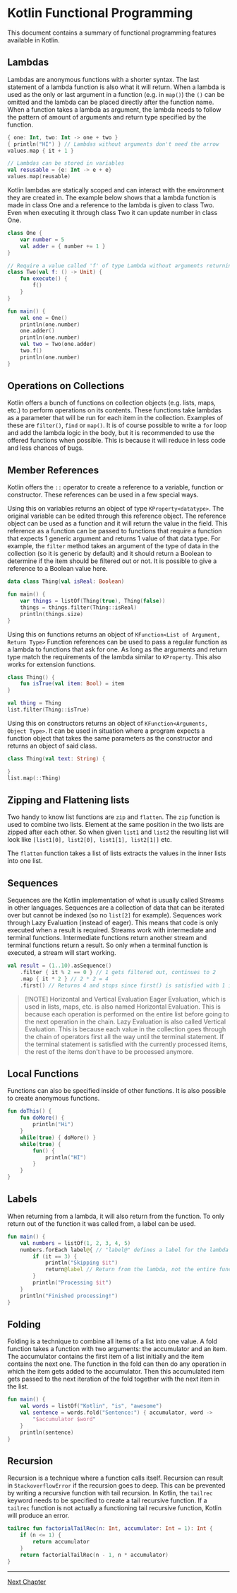 # Kotlin Functional Programming
This document contains a summary of functional programming features available in Kotlin.

## Lambdas
Lambdas are anonymous functions with a shorter syntax. The last statement of a lambda function is also what it will return.
When a lambda is used as the only or last argument in a function (e.g. in `map()`) the `()` can be omitted and the lambda can be placed directly after the function name. When a function takes a lambda as argument, the lambda needs to follow the pattern of amount of arguments and return type specified by the function.
```kotlin
{ one: Int, two: Int -> one + two }
{ println("HI") } // Lambdas without arguments don't need the arrow
values.map { it + 1 }

// Lambdas can be stored in variables
val resusable = {e: Int -> e + e}
values.map(reusable)
```

Kotlin lambdas are statically scoped and can interact with the environment they are created in. The example below shows that a lambda function is made in class One and a reference to the lambda is given to class Two. Even when executing it through class Two it can update number in class One.
```kotlin
class One {
    var number = 5
    val adder = { number += 1 }
}

// Require a value called 'f' of type Lambda without arguments returning a unit
class Two(val f: () -> Unit) {
    fun execute() {
	    f()
    }
}

fun main() {
    val one = One()
    println(one.number)
    one.adder()
    println(one.number)
    val two = Two(one.adder)
    two.f()
    println(one.number)
}
```

## Operations on Collections
Kotlin offers a bunch of functions on collection objects (e.g. lists, maps, etc.) to perform operations on its contents. These functions take lambdas as a parameter that will be run for each item in the collection. Examples of these are `filter()`, `find` or `map()`. 
It is of course possible to write a `for` loop and add the lambda logic in the body, but it is recommended to use the offered functions when possible. This is because it will reduce in less code and less chances of bugs.

## Member References
Kotlin offers the `::` operator to create a reference to a variable, function or constructor.
These references can be used in a few special ways.

Using this on variables returns an object of type `KProperty<datatype>`. The original variable can be edited through this reference object.
The reference object can be used as a function and it will return the value in the field. This reference as a function can be passed to functions that require a function that expects 1 generic argument and returns 1 value of that data type. 
For example, the `filter` method takes an argument of the type of data in the collection (so it is generic by default) and it should return a Boolean to determine if the item should be filtered out or not. It is possible to give a reference to a Boolean value here.

```kotlin
data class Thing(val isReal: Boolean) 

fun main() {
	var things = listOf(Thing(true), Thing(false))
	things = things.filter(Thing::isReal)
    println(things.size)
}
```


Using this on functions returns an object of `KFunction<List of Argument, Return Type>`
Function references can be used to pass a regular function as a lambda to functions that ask for one. As long as the arguments and return type match the requirements of the lambda similar to `KProperty`. This also works for extension functions.
```kotlin
class Thing() {
	fun isTrue(val item: Bool) = item
}

val thing = Thing
list.filter(Thing::isTrue)
```

Using this on constructors returns an object of `KFunction<Arguments, Object Type>`.
It can be used in situation where a program expects a function object that takes the same parameters as the constructor and returns an object of said class.
```kotlin
class Thing(val text: String) {

}
list.map(::Thing)
```

## Zipping and Flattening lists
Two handy to know list functions are `zip` and `flatten`.
The `zip` function is used to combine two lists. Element at the same position in the two lists are zipped after each other. So when given `list1` and `list2` the resulting list will look like `[list1[0], list2[0], list1[1], list2[1]]` etc.

The `flatten` function takes a list of lists extracts the values in the inner lists into one list.

## Sequences
Sequences are the Kotlin implementation of what is usually called Streams in other languages. Sequences are a collection of data that can be iterated over but cannot be indexed (so no `list[2]` for example). Sequences work through Lazy Evaluation (instead of eager). This means that code is only executed when a result is required. Streams work with intermediate and terminal functions. Intermediate functions return another stream and terminal functions return a result. So only when a terminal function is executed, a stream will start working.

```kotlin
val result = (1..10).asSequence()
	.filter { it % 2 == 0 } // 1 gets filtered out, continues to 2
    .map { it * 2 } // 2 * 2 = 4
    .first() // Returns 4 and stops since first() is satisfied with 1 item
```

> [!NOTE] Horizontal and Vertical Evaluation
> Eager Evaluation, which is used in lists, maps, etc. is also named Horizontal Evaluation. This is because each operation is performed on the entire list before going to the next operation in the chain. 
> Lazy Evaluation is also called Vertical Evaluation. This is because each value in the collection goes through the chain of operators first all the way until the terminal statement. If the terminal statement is satisfied with the currently processed items, the rest of the items don't have to be processed anymore.

## Local Functions
Functions can also be specified inside of other functions. It is also possible to create anonymous functions.

```kotlin
fun doThis() {
	fun doMore() {
		println("Hi")
	}
	while(true) { doMore() }
	while(true) {
		fun() {
			println("HI")
		}
	}
}
```

## Labels
When returning from a lambda, it will also return from the function. To only return out of the function it was called from, a label can be used.
```kotlin
fun main() {
    val numbers = listOf(1, 2, 3, 4, 5)
    numbers.forEach label@{ // "label@" defines a label for the lambda
        if (it == 3) {
            println("Skipping $it")
            return@label // Return from the lambda, not the entire function
        }
        println("Processing $it")
    }
    println("Finished processing!")
}
```

## Folding
Folding is a technique to combine all items of a list into one value. A fold function takes a function with two arguments: the accumulator and an item. The accumulator contains the first item of a list initially and the item contains the next one. The function in the fold can then do any operation in which the item gets added to the accumulator. Then this accumulated item gets passed to the next iteration of the fold together with the next item in the list.

```kotlin
fun main() {
    val words = listOf("Kotlin", "is", "awesome")
    val sentence = words.fold("Sentence:") { accumulator, word ->
        "$accumulator $word"
    }
    println(sentence)
}
```

## Recursion
Recursion is a technique where a function calls itself. Recursion can result in `StackoverflowError` if the recursion goes to deep. This can be prevented by writing a recursive function with tail recursion. In Kotlin, the `tailrec` keyword needs to be specified to create a tail recursive function. If a `tailrec` function is not actually a functioning tail recursive function, Kotlin will produce an error.

```kotlin
tailrec fun factorialTailRec(n: Int, accumulator: Int = 1): Int {
    if (n <= 1) {
        return accumulator
    }
    return factorialTailRec(n - 1, n * accumulator)
}
```

---
[Next Chapter](aoop)